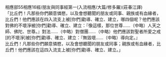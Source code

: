 相應部55相應16經/朋友與同事經第一(入流相應/大篇/修多羅)(莊春江譯)  
「比丘們！凡那些你們願意憐愍，以及會想聽聞的朋友或同事、親族或有血緣者，比丘們！他們應該在四入流支上被[你們]勸導、確立、建立，哪四個呢？他們應該對佛的不壞淨被[你們]勸導、確立、建立：『像這樣，那位世尊……（中略）人天之師、佛陀、世尊。』對法……（中略）對僧團……（中略）他們應該對聖者所愛之戒[的不壞淨]被[你們]勸導、確立、建立：『無毀壞……（中略）導向定。』  
比丘們！凡那些你們願意憐愍，以及會想聽聞的朋友或同事；親族或有血緣者，比丘們！他們應該在這四入流支上被[你們]勸導、確立、建立。」  
  
  
